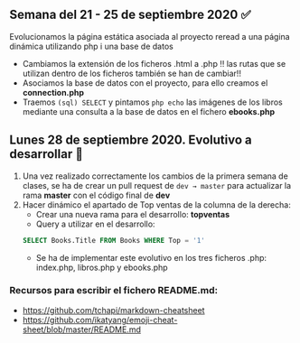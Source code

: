 ## Semana del 21 - 25 de septiembre 2020 :white_check_mark:
Evolucionamos la página estática asociada al proyecto reread a una página dinámica utilizando php i una base de datos
- Cambiamos la extensión de los ficheros .html a .php :bangbang: las rutas que se utilizan dentro de los ficheros también se han de cambiar!!
- Asociamos la base de datos con el proyecto, para ello creamos el **connection.php**
- Traemos ```(sql) SELECT``` y pintamos ```php echo``` las imágenes de los libros mediante una consulta a la base de datos en el fichero **ebooks.php**

## Lunes 28 de septiembre 2020. Evolutivo a desarrollar :loudspeaker:
1. Una vez realizado correctamente los cambios de la primera semana de clases, se ha de crear un pull request de ```dev → master``` para actualizar la rama **master** con el código final de **dev**
2. Hacer dinámico el apartado de Top ventas de la columna de la derecha:
    - Crear una nueva rama para el desarrollo: **topventas**
    - Query a utilizar en el desarrollo:
    ```sql
    SELECT Books.Title FROM Books WHERE Top = '1'
    ```
    - Se ha de implementar este evolutivo en los tres ficheros .php: index.php, libros.php y ebooks.php

### Recursos para escribir el fichero README.md:
- https://github.com/tchapi/markdown-cheatsheet
- https://github.com/ikatyang/emoji-cheat-sheet/blob/master/README.md